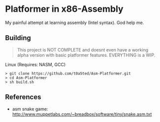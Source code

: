 # Platformer in x86-Assembly
My painful attempt at learning assembly (Intel syntax). God help me.

## Building
> This project is NOT COMPLETE and doesnt even have a working alpha version with basic platformer features.
> EVERYTHING is a WIP.

Linux (Requires: NASM, GCC) 
```
> git clone https://github.com/t0a5ted/Asm-Platformer.git
> cd Asm-Platformer
> sh build.sh
```



## References
- asm snake game: http://www.muppetlabs.com/~breadbox/software/tiny/snake.asm.txt